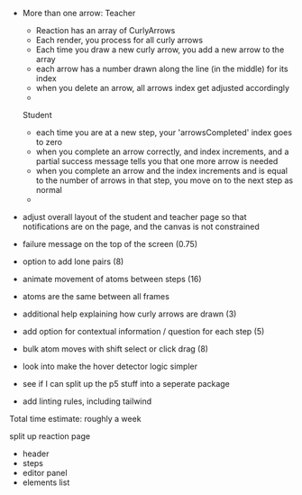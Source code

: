 - More than one arrow:
    Teacher
    - Reaction has an array of CurlyArrows
    - Each render, you process for all curly arrows
    - Each time you draw a new curly arrow, you add a new arrow to the array
    - each arrow has a number drawn along the line (in the middle) for its index
    - when you delete an arrow, all arrows index get adjusted accordingly
    - 
    Student
    - each time you are at a new step, your 'arrowsCompleted' index goes to zero
    - when you complete an arrow correctly, and index increments, and a partial success message tells you that one more arrow is needed
    - when you complete an arrow and the index increments and is equal to the number of arrows in that step, you move on to the next step as normal
    - 


- adjust overall layout of the student and teacher page so that notifications are on the page, and the canvas is not constrained
- failure message on the top of the screen (0.75)

- option to add lone pairs (8)
- animate movement of atoms between steps (16)
- atoms are the same between all frames
- additional help explaining how curly arrows are drawn (3)
- add option for contextual information / question for each step (5)
- bulk atom moves with shift select or click drag (8)
- look into make the hover detector logic simpler
- see if I can split up the p5 stuff into a seperate package
- add linting rules, including tailwind

Total time estimate: roughly a week

split up reaction page

- header
- steps
- editor panel
- elements list
